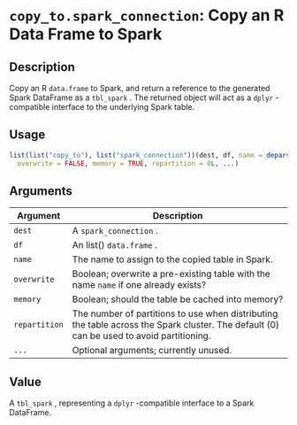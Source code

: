 # `copy_to.spark_connection`: Copy an R Data Frame to Spark

## Description


 Copy an R `data.frame` to Spark, and return a reference to the
 generated Spark DataFrame as a `tbl_spark` . The returned object will
 act as a `dplyr` -compatible interface to the underlying Spark table.


## Usage

```r
list(list("copy_to"), list("spark_connection"))(dest, df, name = deparse(substitute(df)),
  overwrite = FALSE, memory = TRUE, repartition = 0L, ...)
```


## Arguments

Argument      |Description
------------- |----------------
```dest```     |     A `spark_connection` .
```df```     |     An list()  `data.frame` .
```name```     |     The name to assign to the copied table in Spark.
```overwrite```     |     Boolean; overwrite a pre-existing table with the name `name`  if one already exists?
```memory```     |     Boolean; should the table be cached into memory?
```repartition```     |     The number of partitions to use when distributing the table across the Spark cluster. The default (0) can be used to avoid partitioning.
```...```     |     Optional arguments; currently unused.

## Value


 A `tbl_spark` , representing a `dplyr` -compatible interface
 to a Spark DataFrame.


